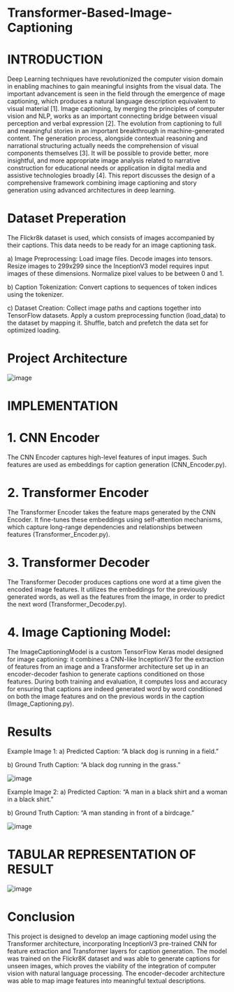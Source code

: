 # Transformer-Based-Image-Captioning

# INTRODUCTION
Deep Learning techniques have revolutionized the computer vision domain in enabling machines to gain meaningful insights from the visual data. The important advancement is seen in the field through the emergence of mage captioning, which produces a natural language description equivalent to visual material [1]. Image captioning, by merging the principles of computer vision and NLP, works as an important connecting bridge between visual perception and verbal expression [2]. The evolution from captioning to full and meaningful stories in an important breakthrough in machine-generated content. The generation process, alongside contextual reasoning and narrational structuring actually needs the comprehension of visual components themselves [3]. It will be possible to provide better, more insightful, and more appropriate image analysis related to narrative construction for educational needs or application in digital media and assistive technologies broadly [4]. This report discusses the design of a comprehensive framework combining image captioning and story generation using advanced architectures in deep learning.


# Dataset Preperation
The Flickr8k dataset is used, which consists of images accompanied by their captions. This data needs to be ready for an image captioning task.

a)	Image Preprocessing: Load image files. Decode images into tensors. Resize images to 299x299 since the InceptionV3 model requires input images of these dimensions.
Normalize pixel values to be between 0 and 1.

b)	Caption Tokenization: Convert captions to sequences of token indices using the tokenizer.

c)	Dataset Creation: Collect image paths and captions together into TensorFlow datasets. Apply a custom preprocessing function (load_data) to the dataset by mapping it. Shuffle, batch and prefetch the data set for optimized loading.


# Project Architecture
![image](https://github.com/user-attachments/assets/c78a65ba-0663-453b-97b9-effee780db89)


# IMPLEMENTATION

# 1. CNN Encoder
The CNN Encoder captures high-level features of input images. Such features are used as embeddings for caption generation (CNN_Encoder.py).

# 2. Transformer Encoder
The Transformer Encoder takes the feature maps generated by the CNN Encoder. It fine-tunes these embeddings using self-attention mechanisms, which capture long-range dependencies and relationships between features (Transformer_Encoder.py).

# 3. Transformer Decoder
The Transformer Decoder produces captions one word at a time given the encoded image features. It utilizes the embeddings for the previously generated words, as well as the features from the image, in order to predict the next word (Transformer_Decoder.py).

# 4. Image Captioning Model:
The ImageCaptioningModel is a custom TensorFlow Keras model designed for image captioning: it combines a CNN-like InceptionV3 for the extraction of features from an image and a Transformer architecture set up in an encoder-decoder fashion to generate captions conditioned on those features. During both training and evaluation, it computes loss and accuracy for ensuring that captions are indeed generated word by word conditioned on both the image features and on the previous words in the caption (Image_Captioning.py).


# Results

Example Image 1:
a)	Predicted Caption: “A black dog is running in a field.”

b)	Ground Truth Caption: “A black dog running in the grass.”

![image](https://github.com/user-attachments/assets/28ba1b11-4490-476f-96ec-b2506d40b3c6)


Example Image 2:
a)	Predicted Caption: “A man in a black shirt and a woman in a black shirt.”

b)	Ground Truth Caption: “A man standing in front of a birdcage.”

![image](https://github.com/user-attachments/assets/3204d686-83d6-4bee-9d7b-8b1e980f9fdb)


# TABULAR REPRESENTATION OF RESULT

![image](https://github.com/user-attachments/assets/5e15ed52-9a19-491d-9820-a86aea1c04d7)


# Conclusion
This project is designed to develop an image captioning model using the Transformer architecture, incorporating InceptionV3 pre-trained CNN for feature extraction and Transformer layers for caption generation. The model was trained on the Flickr8K dataset and was able to generate captions for unseen images, which proves the viability of the integration of computer vision with natural language processing. The encoder-decoder architecture was able to map image features into meaningful textual descriptions.
